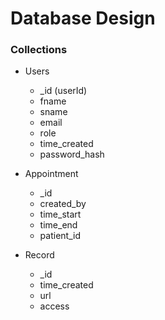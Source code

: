 # Database Design

### Collections

- Users

  - \_id (userId)
  - fname
  - sname
  - email
  - role
  - time_created
  - password_hash

- Appointment

  - \_id
  - created_by
  - time_start
  - time_end
  - patient_id

- Record
  - \_id
  - time_created
  - url
  - access
